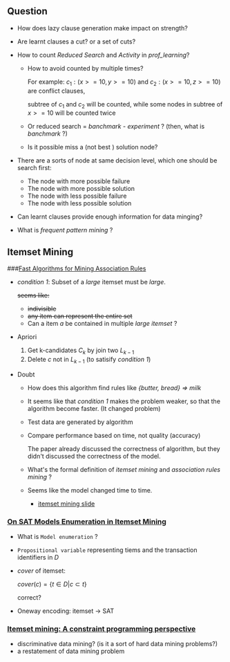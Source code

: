 ## Question

* How does lazy clause generation make impact on strength?
* Are learnt clauses a cut? or a set of cuts?

* How to count *Reduced Search* and *Activity* in *prof_learning*?
  * How to avoid counted by multiple times?

    For example:  $c_1: (x>=10, y>=10)$ and $c_2: (x>=10, z>=10)$ are conflict clauses,

    subtree of $c_1$ and $c_2$ will be counted, while some nodes in subtree of $x>=10$  will be counted twice

  * Or reduced search = $banchmark$ - $experiment$ ? (then, what is $banchmark$ ?)

  * Is it possible miss a (not best ) solution node?

* There are a sorts of node at same decision level, which one should be search first:
  * The node with more possible failure
  * The node with more possible solution
  * The node with less possible failure
  * The node with less possible solution

* Can learnt clauses provide enough information for data minging?
* What is *frequent pattern mining* ?


## Itemset Mining

###[Fast Algorithms for Mining Association Rules](http://rakesh.agrawal-family.com/papers/vldb94apriori.pdf)

* *condition 1*: Subset of a *large* itemset must be *large*.

    ~~seems like:~~
    * ~~indivisible~~
    * ~~any item can represent the entire set~~
    * Can a item $a$ be contained in multiple *large itemset* ?

* Apriori
    1. Get k-candidates $C_k$ by join two $L_{k-1}$
    2. Delete $c$ not in $L_{k-1}$ (to satisify *condition 1*)

* Doubt

    * How does this algorithm find rules like *{butter, bread} => milk*
    * It seems like that *condition 1* makes the problem weaker, so that the algorithm become faster. (It changed problem)
    * Test data are generated by algorithm
    * Compare performance based on time, not quality (accuracy)

        The paper already discussed the correctness of algorithm, but they didn't discussed the correctness of the model.
    * What's the formal definition of *itemset mining* and *association rules mining* ?
    * Seems like the model changed time to time.

        * [itemset mining slide](http://www.borgelt.net/slides/fpm4.pdf)



### [On SAT Models Enumeration in Itemset Mining](https://arxiv.org/abs/1506.0256)

* What is `Model enumeration` ?

* `Propositional variable` representing tiems and the transaction identifiers in $D$

* $cover$ of itemset:

  $cover(c) = \{t \in D | c \subset t\}$

  correct?  

* Oneway encoding: itemset -> SAT



### [Itemset mining: A constraint programming perspective](http://www.sciencedirect.com/science/article/pii/S0004370211000646)

* discriminative data mining? (is it a sort of hard data mining problems?)
* a restatement of data mining problem